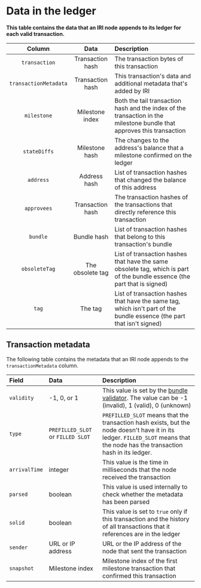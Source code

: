 # Data in the ledger

**This table contains the data that an IRI node appends to its ledger for each valid transaction.**

| **Column**|    **Data**                                            | **Description**           
| :-------------------: |  :---------------------------------------: | :----------------------------------------
| `transaction`     |Transaction hash     | The transaction bytes of this transaction|
| `transactionMetadata` | Transaction hash|This transaction's data and additional metadata that's added by IRI|
|`milestone`      |Milestone index      | Both the tail transaction hash and the index of the transaction in the milestone bundle that approves this transaction                |
| `stateDiffs`        |Milestone hash          |  The changes to the address's balance that a milestone confirmed on the ledger   |
| `address`          | Address hash         | List of transaction hashes that changed the balance of this address|
|`approvees`       |Transaction hash | The transaction hashes of the transactions that directly reference this transaction|
|`bundle`       |  Bundle hash| List of transaction hashes that belong to this transaction's bundle |
|`obsoleteTag`       | The obsolete tag |List of transaction hashes that have the same obsolete tag, which is part of the bundle essence (the part that is signed)|
|`tag`       | The tag |List of transaction hashes that have the same tag, which isn't part of the bundle essence (the part that isn't signed)|

## Transaction metadata

The following table contains the metadata that an IRI node appends to the `transactionMetadata` column.

|**Field**|**Data** |**Description**|
|:--------|:---------------|:-------|
|`validity`|-1, 0, or 1|This value is set by the [bundle validator](../concepts/transaction-validation.md#bundle-validator). The value can be -1 (invalid), 1 (valid), 0 (unknown)|
|`type`|`PREFILLED_SLOT` or `FILLED SLOT` |`PREFILLED_SLOT` means that the transaction hash exists, but the node doesn't have it in its ledger. `FILLED_SLOT` means that the node has the transaction hash in its ledger.|
|`arrivalTime`|integer |This value is the time in milliseconds that the node received the transaction|
|`parsed`|boolean |This value is used internally to check whether the metadata has been parsed|
|`solid`|boolean|This value is set to `true` only if this transaction and the history of all transactions that it references are in the ledger|
|`sender`|URL or IP address|URL or the IP address of the node that sent the transaction|
|`snapshot`|Milestone index|Milestone index of the first milestone transaction that confirmed this transaction|
